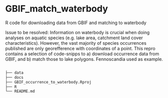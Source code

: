 # GBIF_match_waterbody
R code for downloading data from GBIF and matching to waterbody

Issue to be resolved: Information on waterbody is crucial when doing analyses on aquatic species (e.g. lake area, catchment land cover characteristics). However, the vast majority of species occurrences published are only georefference with coordinates of a point. This repro contains a selection of code-snipps to a) download occurrence data from GBIF, and b) match those to lake polygons. Fennoscandia used as example. 

```bash

├── data
├── docs
├── GBIF_occurrence_to_waterbody.Rproj
├── R
└── README.md

```


